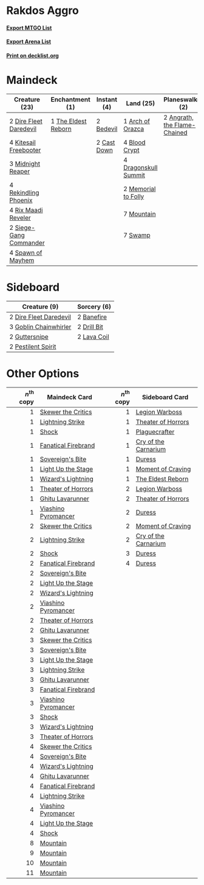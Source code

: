 # Rakdos Aggro

#### [Export MTGO List](../collection/Rakdos%20Aggro/Rakdos%20Aggro.txt)
#### [Export Arena List](../collection/Rakdos%20Aggro/Rakdos%20Aggro_arena.txt)
#### [Print on decklist.org](http://decklist.org/?deckmain=2%09Angrath,%20the%20Flame-Chained%0A1%09Arch%20of%20Orazca%0A2%09Bedevil%0A4%09Blood%20Crypt%0A3%09Carnival%20/%20Carnage%0A2%09Cast%20Down%0A2%09Dire%20Fleet%20Daredevil%0A4%09Dragonskull%20Summit%0A4%09Kitesail%20Freebooter%0A2%09Lava%20Coil%0A2%09Memorial%20to%20Folly%0A3%09Midnight%20Reaper%0A7%09Mountain%0A4%09Rekindling%20Phoenix%0A4%09Rix%20Maadi%20Reveler%0A2%09Siege-Gang%20Commander%0A4%09Spawn%20of%20Mayhem%0A7%09Swamp%0A1%09The%20Eldest%20Reborn&deckside=2%09Banefire%0A2%09Dire%20Fleet%20Daredevil%0A2%09Drill%20Bit%0A3%09Goblin%20Chainwhirler%0A2%09Guttersnipe%0A2%09Lava%20Coil%0A2%09Pestilent%20Spirit)
# Maindeck

|                                          Creature (23)                                          |                                       Enchantment (1)                                        |                                     Instant (4)                                      |                                           Land (25)                                           |                                           Planeswalker (2)                                            |                                     Sorcery (2)                                      |    Unknown (3)     |
|-------------------------------------------------------------------------------------------------|----------------------------------------------------------------------------------------------|--------------------------------------------------------------------------------------|-----------------------------------------------------------------------------------------------|-------------------------------------------------------------------------------------------------------|--------------------------------------------------------------------------------------|--------------------|
|2 [Dire Fleet Daredevil](http://gatherer.wizards.com/Pages/Card/Details.aspx?multiverseid=439756)|1 [The Eldest Reborn](http://gatherer.wizards.com/Pages/Card/Details.aspx?multiverseid=442978)|2 [Bedevil](http://gatherer.wizards.com/Pages/Card/Details.aspx?multiverseid=457301)  |1 [Arch of Orazca](http://gatherer.wizards.com/Pages/Card/Details.aspx?multiverseid=439849)    |2 [Angrath, the Flame-Chained](http://gatherer.wizards.com/Pages/Card/Details.aspx?multiverseid=439809)|2 [Lava Coil](http://gatherer.wizards.com/Pages/Card/Details.aspx?multiverseid=452858)|3 Carnival / Carnage|
|4 [Kitesail Freebooter](http://gatherer.wizards.com/Pages/Card/Details.aspx?multiverseid=435264) |                                                                                              |2 [Cast Down](http://gatherer.wizards.com/Pages/Card/Details.aspx?multiverseid=442969)|4 [Blood Crypt](http://gatherer.wizards.com/Pages/Card/Details.aspx?multiverseid=97102)        |                                                                                                       |                                                                                      |                    |
|3 [Midnight Reaper](http://gatherer.wizards.com/Pages/Card/Details.aspx?multiverseid=452827)     |                                                                                              |                                                                                      |4 [Dragonskull Summit](http://gatherer.wizards.com/Pages/Card/Details.aspx?multiverseid=420909)|                                                                                                       |                                                                                      |                    |
|4 [Rekindling Phoenix](http://gatherer.wizards.com/Pages/Card/Details.aspx?multiverseid=439768)  |                                                                                              |                                                                                      |2 [Memorial to Folly](http://gatherer.wizards.com/Pages/Card/Details.aspx?multiverseid=443130) |                                                                                                       |                                                                                      |                    |
|4 [Rix Maadi Reveler](http://gatherer.wizards.com/Pages/Card/Details.aspx?multiverseid=457253)   |                                                                                              |                                                                                      |7 [Mountain](http://gatherer.wizards.com/Pages/Card/Details.aspx?multiverseid=439859)          |                                                                                                       |                                                                                      |                    |
|2 [Siege-Gang Commander](http://gatherer.wizards.com/Pages/Card/Details.aspx?multiverseid=130539)|                                                                                              |                                                                                      |7 [Swamp](http://gatherer.wizards.com/Pages/Card/Details.aspx?multiverseid=439858)             |                                                                                                       |                                                                                      |                    |
|4 [Spawn of Mayhem](http://gatherer.wizards.com/Pages/Card/Details.aspx?multiverseid=457229)     |                                                                                              |                                                                                      |                                                                                               |                                                                                                       |                                                                                      |                    |


# Sideboard

|                                          Creature (9)                                           |                                     Sorcery (6)                                      |
|-------------------------------------------------------------------------------------------------|--------------------------------------------------------------------------------------|
|2 [Dire Fleet Daredevil](http://gatherer.wizards.com/Pages/Card/Details.aspx?multiverseid=439756)|2 [Banefire](http://gatherer.wizards.com/Pages/Card/Details.aspx?multiverseid=186613) |
|3 [Goblin Chainwhirler](http://gatherer.wizards.com/Pages/Card/Details.aspx?multiverseid=443017) |2 [Drill Bit](http://gatherer.wizards.com/Pages/Card/Details.aspx?multiverseid=457217)|
|2 [Guttersnipe](http://gatherer.wizards.com/Pages/Card/Details.aspx?multiverseid=376361)         |2 [Lava Coil](http://gatherer.wizards.com/Pages/Card/Details.aspx?multiverseid=452858)|
|2 [Pestilent Spirit](http://gatherer.wizards.com/Pages/Card/Details.aspx?multiverseid=457225)    |                                                                                      |


# Other Options

|*n*<sup>th</sup> copy|                                        Maindeck Card                                         |*n*<sup>th</sup> copy|                                        Sideboard Card                                         |
|--------------------:|----------------------------------------------------------------------------------------------|--------------------:|-----------------------------------------------------------------------------------------------|
|                    1|[Skewer the Critics](http://gatherer.wizards.com/Pages/Card/Details.aspx?multiverseid=457259) |                    1|[Legion Warboss](http://gatherer.wizards.com/Pages/Card/Details.aspx?multiverseid=452859)      |
|                    1|[Lightning Strike](http://gatherer.wizards.com/Pages/Card/Details.aspx?multiverseid=383299)   |                    1|[Theater of Horrors](http://gatherer.wizards.com/Pages/Card/Details.aspx?multiverseid=457357)  |
|                    1|[Shock](http://gatherer.wizards.com/Pages/Card/Details.aspx?multiverseid=129732)              |                    1|[Plaguecrafter](http://gatherer.wizards.com/Pages/Card/Details.aspx?multiverseid=452832)       |
|                    1|[Fanatical Firebrand](http://gatherer.wizards.com/Pages/Card/Details.aspx?multiverseid=439758)|                    1|[Cry of the Carnarium](http://gatherer.wizards.com/Pages/Card/Details.aspx?multiverseid=457214)|
|                    1|[Sovereign's Bite](http://gatherer.wizards.com/Pages/Card/Details.aspx?multiverseid=447256)   |                    1|[Duress](http://gatherer.wizards.com/Pages/Card/Details.aspx?multiverseid=14557)               |
|                    1|[Light Up the Stage](http://gatherer.wizards.com/Pages/Card/Details.aspx?multiverseid=457251) |                    1|[Moment of Craving](http://gatherer.wizards.com/Pages/Card/Details.aspx?multiverseid=439736)   |
|                    1|[Wizard's Lightning](http://gatherer.wizards.com/Pages/Card/Details.aspx?multiverseid=443040) |                    1|[The Eldest Reborn](http://gatherer.wizards.com/Pages/Card/Details.aspx?multiverseid=442978)   |
|                    1|[Theater of Horrors](http://gatherer.wizards.com/Pages/Card/Details.aspx?multiverseid=457357) |                    2|[Legion Warboss](http://gatherer.wizards.com/Pages/Card/Details.aspx?multiverseid=452859)      |
|                    1|[Ghitu Lavarunner](http://gatherer.wizards.com/Pages/Card/Details.aspx?multiverseid=443015)   |                    2|[Theater of Horrors](http://gatherer.wizards.com/Pages/Card/Details.aspx?multiverseid=457357)  |
|                    1|[Viashino Pyromancer](http://gatherer.wizards.com/Pages/Card/Details.aspx?multiverseid=447302)|                    2|[Duress](http://gatherer.wizards.com/Pages/Card/Details.aspx?multiverseid=14557)               |
|                    2|[Skewer the Critics](http://gatherer.wizards.com/Pages/Card/Details.aspx?multiverseid=457259) |                    2|[Moment of Craving](http://gatherer.wizards.com/Pages/Card/Details.aspx?multiverseid=439736)   |
|                    2|[Lightning Strike](http://gatherer.wizards.com/Pages/Card/Details.aspx?multiverseid=383299)   |                    2|[Cry of the Carnarium](http://gatherer.wizards.com/Pages/Card/Details.aspx?multiverseid=457214)|
|                    2|[Shock](http://gatherer.wizards.com/Pages/Card/Details.aspx?multiverseid=129732)              |                    3|[Duress](http://gatherer.wizards.com/Pages/Card/Details.aspx?multiverseid=14557)               |
|                    2|[Fanatical Firebrand](http://gatherer.wizards.com/Pages/Card/Details.aspx?multiverseid=439758)|                    4|[Duress](http://gatherer.wizards.com/Pages/Card/Details.aspx?multiverseid=14557)               |
|                    2|[Sovereign's Bite](http://gatherer.wizards.com/Pages/Card/Details.aspx?multiverseid=447256)   |                     |                                                                                               |
|                    2|[Light Up the Stage](http://gatherer.wizards.com/Pages/Card/Details.aspx?multiverseid=457251) |                     |                                                                                               |
|                    2|[Wizard's Lightning](http://gatherer.wizards.com/Pages/Card/Details.aspx?multiverseid=443040) |                     |                                                                                               |
|                    2|[Viashino Pyromancer](http://gatherer.wizards.com/Pages/Card/Details.aspx?multiverseid=447302)|                     |                                                                                               |
|                    2|[Theater of Horrors](http://gatherer.wizards.com/Pages/Card/Details.aspx?multiverseid=457357) |                     |                                                                                               |
|                    2|[Ghitu Lavarunner](http://gatherer.wizards.com/Pages/Card/Details.aspx?multiverseid=443015)   |                     |                                                                                               |
|                    3|[Skewer the Critics](http://gatherer.wizards.com/Pages/Card/Details.aspx?multiverseid=457259) |                     |                                                                                               |
|                    3|[Sovereign's Bite](http://gatherer.wizards.com/Pages/Card/Details.aspx?multiverseid=447256)   |                     |                                                                                               |
|                    3|[Light Up the Stage](http://gatherer.wizards.com/Pages/Card/Details.aspx?multiverseid=457251) |                     |                                                                                               |
|                    3|[Lightning Strike](http://gatherer.wizards.com/Pages/Card/Details.aspx?multiverseid=383299)   |                     |                                                                                               |
|                    3|[Ghitu Lavarunner](http://gatherer.wizards.com/Pages/Card/Details.aspx?multiverseid=443015)   |                     |                                                                                               |
|                    3|[Fanatical Firebrand](http://gatherer.wizards.com/Pages/Card/Details.aspx?multiverseid=439758)|                     |                                                                                               |
|                    3|[Viashino Pyromancer](http://gatherer.wizards.com/Pages/Card/Details.aspx?multiverseid=447302)|                     |                                                                                               |
|                    3|[Shock](http://gatherer.wizards.com/Pages/Card/Details.aspx?multiverseid=129732)              |                     |                                                                                               |
|                    3|[Wizard's Lightning](http://gatherer.wizards.com/Pages/Card/Details.aspx?multiverseid=443040) |                     |                                                                                               |
|                    3|[Theater of Horrors](http://gatherer.wizards.com/Pages/Card/Details.aspx?multiverseid=457357) |                     |                                                                                               |
|                    4|[Skewer the Critics](http://gatherer.wizards.com/Pages/Card/Details.aspx?multiverseid=457259) |                     |                                                                                               |
|                    4|[Sovereign's Bite](http://gatherer.wizards.com/Pages/Card/Details.aspx?multiverseid=447256)   |                     |                                                                                               |
|                    4|[Wizard's Lightning](http://gatherer.wizards.com/Pages/Card/Details.aspx?multiverseid=443040) |                     |                                                                                               |
|                    4|[Ghitu Lavarunner](http://gatherer.wizards.com/Pages/Card/Details.aspx?multiverseid=443015)   |                     |                                                                                               |
|                    4|[Fanatical Firebrand](http://gatherer.wizards.com/Pages/Card/Details.aspx?multiverseid=439758)|                     |                                                                                               |
|                    4|[Lightning Strike](http://gatherer.wizards.com/Pages/Card/Details.aspx?multiverseid=383299)   |                     |                                                                                               |
|                    4|[Viashino Pyromancer](http://gatherer.wizards.com/Pages/Card/Details.aspx?multiverseid=447302)|                     |                                                                                               |
|                    4|[Light Up the Stage](http://gatherer.wizards.com/Pages/Card/Details.aspx?multiverseid=457251) |                     |                                                                                               |
|                    4|[Shock](http://gatherer.wizards.com/Pages/Card/Details.aspx?multiverseid=129732)              |                     |                                                                                               |
|                    8|[Mountain](http://gatherer.wizards.com/Pages/Card/Details.aspx?multiverseid=439859)           |                     |                                                                                               |
|                    9|[Mountain](http://gatherer.wizards.com/Pages/Card/Details.aspx?multiverseid=439859)           |                     |                                                                                               |
|                   10|[Mountain](http://gatherer.wizards.com/Pages/Card/Details.aspx?multiverseid=439859)           |                     |                                                                                               |
|                   11|[Mountain](http://gatherer.wizards.com/Pages/Card/Details.aspx?multiverseid=439859)           |                     |                                                                                               |

